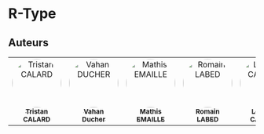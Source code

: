 # R-Type

## Auteurs

<table>
    <tbody>
        <tr>
            <td align="center" valign="top" width="14.28%"><a href="https://github.com/Tristancalard"><img src="https://avatars.githubusercontent.com/u/114918271?s=400&u=4d1009e6c82ee0ae151f7d86a3a8a08b3457f944&v=4" width="100px;" alt="Tristan CALARD" style="border-radius: 50% !important;"/><br /><sub><b>Tristan<br>CALARD</b></sub></a><br /></td>
            <td align="center" valign="top" width="14.28%"><a href="https://github.com/vahand"><img src="https://avatars.githubusercontent.com/u/97789425?v=4" width="100px;" alt="Vahan DUCHER" style="border-radius: 50% !important;"/><br /><sub><b>Vahan<br>Ducher</b></sub></a><br /></td>
            <td align="center" valign="top" width="14.28%"><a href="https://github.com/Matlyce"><img src="https://avatars.githubusercontent.com/u/85689655?v=4" width="100px;" alt="Mathis EMAILLE" style="border-radius: 50% !important;"/><br /><sub><b>Mathis<br>EMAILLE</b></sub></a><br /></td>
            <td align="center" valign="top" width="14.28%"><a href="https://github.com/romainlabed"><img src="https://avatars.githubusercontent.com/u/114907283?v=4" width="100px;" alt="Romain LABED" style="border-radius: 50% !important;"/><br /><sub><b>Romain<br>LABED</b></sub></a><br /></td>
            <td align="center" valign="top" width="14.28%"><a href="https://github.com/Richonn"><img src="https://avatars.githubusercontent.com/u/74425137?v=4" width="100px;" alt="Léandre CACARIE" style="border-radius: 50% !important;"/><br /><sub><b>Léandre<br>CACARIE</b></sub></a><br /></td>
        </tr>
    </tbody>
</table>
